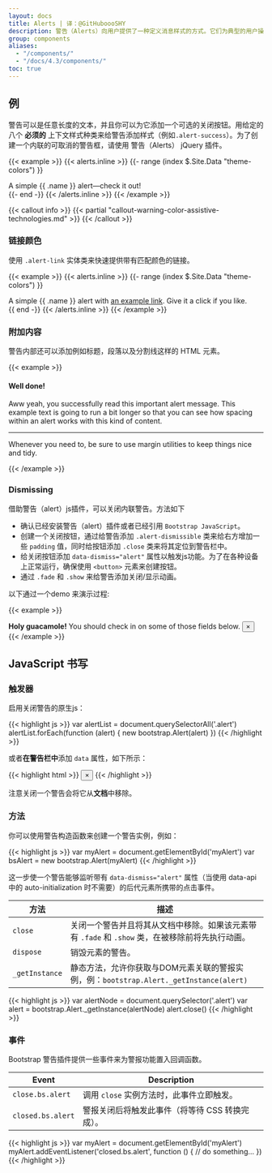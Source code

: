 ```yaml
---
layout: docs
title: Alerts | 译：@GitHuboooSHY
description: 警告（Alerts）向用户提供了一种定义消息样式的方式。它们为典型的用户操作提供了上下文信息反馈。
group: components
aliases:
  - "/components/"
  - "/docs/4.3/components/"
toc: true
---
```


## 例

警告可以是任意长度的文本，并且你可以为它添加一个可选的关闭按钮。用给定的八个 **必须的** 上下文样式种类来给警告添加样式（例如`.alert-success`）。为了创建一个内联的可取消的警告框，请使用 警告（Alerts） jQuery 插件。

{{< example >}}
{{< alerts.inline >}}
{{- range (index $.Site.Data "theme-colors") }}
<div class="alert alert-{{ .name }}" role="alert">
  A simple {{ .name }} alert—check it out!
</div>{{- end -}}
{{< /alerts.inline >}}
{{< /example >}}

{{< callout info >}}
{{< partial "callout-warning-color-assistive-technologies.md" >}}
{{< /callout >}}

### 链接颜色

使用 `.alert-link` 实体类来快速提供带有匹配颜色的链接。

{{< example >}}
{{< alerts.inline >}}
{{- range (index $.Site.Data "theme-colors") }}
<div class="alert alert-{{ .name }}" role="alert">
  A simple {{ .name }} alert with <a href="#" class="alert-link">an example link</a>. Give it a click if you like.
</div>{{ end -}}
{{< /alerts.inline >}}
{{< /example >}}

### 附加内容

警告内部还可以添加例如标题，段落以及分割线这样的 HTML 元素。

{{< example >}}
<div class="alert alert-success" role="alert">
  <h4 class="alert-heading">Well done!</h4>
  <p>Aww yeah, you successfully read this important alert message. This example text is going to run a bit longer so that you can see how spacing within an alert works with this kind of content.</p>
  <hr>
  <p class="mb-0">Whenever you need to, be sure to use margin utilities to keep things nice and tidy.</p>
</div>
{{< /example >}}


### Dismissing

借助警告（alert）js插件，可以关闭内联警告。方法如下

- 确认已经安装警告（alert）插件或者已经引用 `Bootstrap JavaScript`。
- 创建一个关闭按钮，通过给警告添加  `.alert-dismissible` 类来给右方增加一些 `padding` 值，同时给按钮添加 `.close` 类来将其定位到警告栏中。
- 给关闭按钮添加 `data-dismiss="alert"` 属性以触发js功能。为了在各种设备上正常运行，确保使用 `<button>` 元素来创建按钮。
- 通过 `.fade` 和 `.show` 来给警告添加关闭/显示动画。

以下通过一个demo 来演示过程:

{{< example >}}
<div class="alert alert-warning alert-dismissible fade show" role="alert">
  <strong>Holy guacamole!</strong> You should check in on some of those fields below.
  <button type="button" class="close" data-dismiss="alert" aria-label="Close">
    <span aria-hidden="true">&times;</span>
  </button>
</div>
{{< /example >}}

## JavaScript 书写

### 触发器

启用关闭警告的原生js：

{{< highlight js >}}
var alertList = document.querySelectorAll('.alert')
alertList.forEach(function (alert) {
  new bootstrap.Alert(alert)
})
{{< /highlight >}}

或者**在警告栏中**添加 `data` 属性，如下所示：

{{< highlight html >}}
<button type="button" class="close" data-dismiss="alert" aria-label="Close">
  <span aria-hidden="true">&times;</span>
</button>
{{< /highlight >}}

注意关闭一个警告会将它从**文档**中移除。

### 方法

你可以使用警告构造函数来创建一个警告实例，例如：

{{< highlight js >}}
var myAlert = document.getElementById('myAlert')
var bsAlert = new bootstrap.Alert(myAlert)
{{< /highlight >}}

这一步使一个警告能够监听带有 `data-dismiss="alert"` 属性（当使用 data-api 中的 auto-initialization 时不需要）的后代元素所携带的点击事件。

| 方法 | 描述 |
| --- | --- |
| `close` | 关闭一个警告并且将其从文档中移除。如果该元素带有 `.fade` 和 `.show` 类，在被移除前将先执行动画。 |
| `dispose` | 销毁元素的警告。 |
| `_getInstance` | 静态方法，允许你获取与DOM元素关联的警报实例，例：`bootstrap.Alert._getInstance(alert)` |

{{< highlight js >}}
var alertNode = document.querySelector('.alert')
var alert = bootstrap.Alert._getInstance(alertNode)
alert.close()
{{< /highlight >}}

### 事件

Bootstrap 警告插件提供一些事件来为警报功能置入回调函数。

| Event | Description |
| --- | --- |
| `close.bs.alert` | 调用 `close` 实例方法时，此事件立即触发。 |
| `closed.bs.alert` | 警报关闭后将触发此事件（将等待 CSS 转换完成）。 |

{{< highlight js >}}
var myAlert = document.getElementById('myAlert')
myAlert.addEventListener('closed.bs.alert', function () {
  // do something…
})
{{< /highlight >}}
